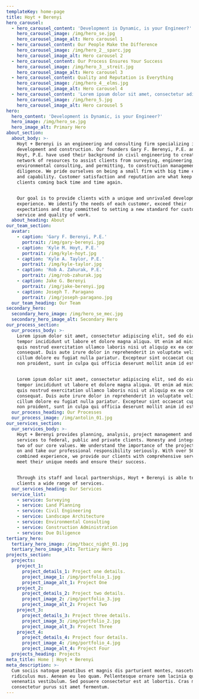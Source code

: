 ```yaml
---
templateKey: home-page
title: Hoyt + Berenyi
hero_carousel:
  - hero_carousel_content: 'Development is Dynamic, is your Engineer?'
    hero_carousel_image: /img/hero_se.jpg
    hero_carousel_image_alt: Hero carousel 1
  - hero_carousel_content: Our People Make the Difference
    hero_carousel_image: /img/hero_2__sparc.jpg
    hero_carousel_image_alt: Hero carousel 2
  - hero_carousel_content: Our Process Ensures Your Success
    hero_carousel_image: /img/hero_3__streit.jpg
    hero_carousel_image_alt: Hero carousel 3
  - hero_carousel_content: Quality and Reputation is Everything
    hero_carousel_image: /img/hero_4__elms.jpg
    hero_carousel_image_alt: Hero carousel 4
  - hero_carousel_content: 'Lorem ipsum dolor sit amet, consectetur adipiscing elit'
    hero_carousel_image: /img/hero_5.jpg
    hero_carousel_image_alt: Hero carousel 5
hero:
  hero_content: 'Development is Dynamic, is your Engineer?'
  hero_image: /img/hero_se.jpg
  hero_image_alt: Primary Hero
about_section:
  about_body: >-
    Hoyt + Berenyi is an engineering and consulting firm specializing in land
    development and construction. Our founders Gary F. Berenyi, P.E. and Kyle M.
    Hoyt, P.E. have used their background in civil engineering to create a
    network of resources to assist clients from surveying, engineering,
    environmental consulting, and permitting, to construction management and due
    diligence. We pride ourselves on being a small firm with big time experience
    and capability. Customer satisfaction and reputation are what keep our
    clients coming back time and time again.


    Our goal is to provide clients with a unique and unrivaled development
    experience. We identify the needs of each customer, exceed their
    expectations and stay committed to setting a new standard for customer
    service and quality of work.
  about_heading: About
our_team_section:
  avatar:
    - caption: 'Gary F. Berenyi, P.E.'
      portrait: /img/gary-berenyi.jpg
    - caption: 'Kyle M. Hoyt, P.E.'
      portrait: /img/kyle-hoyt.jpg
    - caption: 'Kyle A. Taylor, P.E.'
      portrait: /img/kyle-taylor.jpg
    - caption: 'Rob A. Zahurak, P.E.'
      portrait: /img/rob-zahurak.jpg
    - caption: Jake G. Berenyi
      portrait: /img/jake-berenyi.jpg
    - caption: Joseph T. Paragano
      portrait: /img/joseph-paragano.jpg
  our_team_heading: Our Team
secondary_hero:
  secondary_hero_image: /img/hero_se_mec.jpg
  secondary_hero_image_alt: Secondary Hero
our_process_section:
  our_process_body: >-
    Lorem ipsum dolor sit amet, consectetur adipiscing elit, sed do eiusmod
    tempor incididunt ut labore et dolore magna aliqua. Ut enim ad minim veniam,
    quis nostrud exercitation ullamco laboris nisi ut aliquip ex ea commodo
    consequat. Duis aute irure dolor in reprehenderit in voluptate velit esse
    cillum dolore eu fugiat nulla pariatur. Excepteur sint occaecat cupidatat
    non proident, sunt in culpa qui officia deserunt mollit anim id est laborum.


    Lorem ipsum dolor sit amet, consectetur adipiscing elit, sed do eiusmod
    tempor incididunt ut labore et dolore magna aliqua. Ut enim ad minim veniam,
    quis nostrud exercitation ullamco laboris nisi ut aliquip ex ea commodo
    consequat. Duis aute irure dolor in reprehenderit in voluptate velit esse
    cillum dolore eu fugiat nulla pariatur. Excepteur sint occaecat cupidatat
    non proident, sunt in culpa qui officia deserunt mollit anim id est laborum
  our_process_heading: Our Processes
  our_process_image: /img/antolin_01.jpg
our_services_section:
  our_services_body: >-
    Hoyt + Berenyi provides planning, analysis, project management and design
    services to federal, public and private clients. Honesty and integrity are
    two of our core values. We understand the importance of the projects we work
    on and take our professional responsibility seriously. With over 50 years of
    combined experience, we provide our clients with comprehensive services to
    meet their unique needs and ensure their success.


    Through its staff and local partnerships, Hoyt + Berenyi is able to offer
    clients a wide range of services.
  our_services_heading: Our Services
  service_list:
    - service: Surveying
    - service: Land Planning
    - service: Civil Engineering
    - service: Landscape Architecture
    - service: Environmental Consulting
    - service: Construction Administration
    - service: Due Diligence
tertiary_hero:
  tertiary_hero_image: /img/tbacc_night_01.jpg
  tertiary_hero_image_alt: Tertiary Hero
projects_section:
  projects:
    project_1:
      project_details_1: Project one details.
      project_image_1: /img/portfolio_1.jpg
      project_image_alt_1: Project One
    project_2:
      project_details_2: Project two details.
      project_image_2: /img/portfolio_3.jpg
      project_image_alt_2: Project Two
    project_3:
      project_details_3: Project three details.
      project_image_3: /img/portfolio_2.jpg
      project_image_alt_3: Project Three
    project_4:
      project_details_4: Project four details.
      project_image_4: /img/portfolio_4.jpg
      project_image_alt_4: Project Four
  projects_heading: Projects
meta_title: Home | Hoyt + Berenyi
meta_description: >-
  Cum sociis natoque penatibus et magnis dis parturient montes, nascetur
  ridiculus mus. Aenean eu leo quam. Pellentesque ornare sem lacinia quam
  venenatis vestibulum. Sed posuere consectetur est at lobortis. Cras mattis
  consectetur purus sit amet fermentum.
---
```


